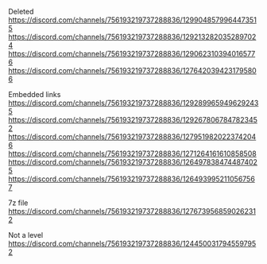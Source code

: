 Deleted
https://discord.com/channels/756193219737288836/1299048579964473515
https://discord.com/channels/756193219737288836/1292132820352897024
https://discord.com/channels/756193219737288836/1290623103940165776
https://discord.com/channels/756193219737288836/1276420394231795806

Embedded links
https://discord.com/channels/756193219737288836/1292899659496292435
https://discord.com/channels/756193219737288836/1292678067847823452
https://discord.com/channels/756193219737288836/1279519820223742046
https://discord.com/channels/756193219737288836/1271264161610858508
https://discord.com/channels/756193219737288836/1264978384744874025
https://discord.com/channels/756193219737288836/1264939952110567567

7z file
https://discord.com/channels/756193219737288836/1276739568590262312

Not a level
https://discord.com/channels/756193219737288836/1244500317945597952
